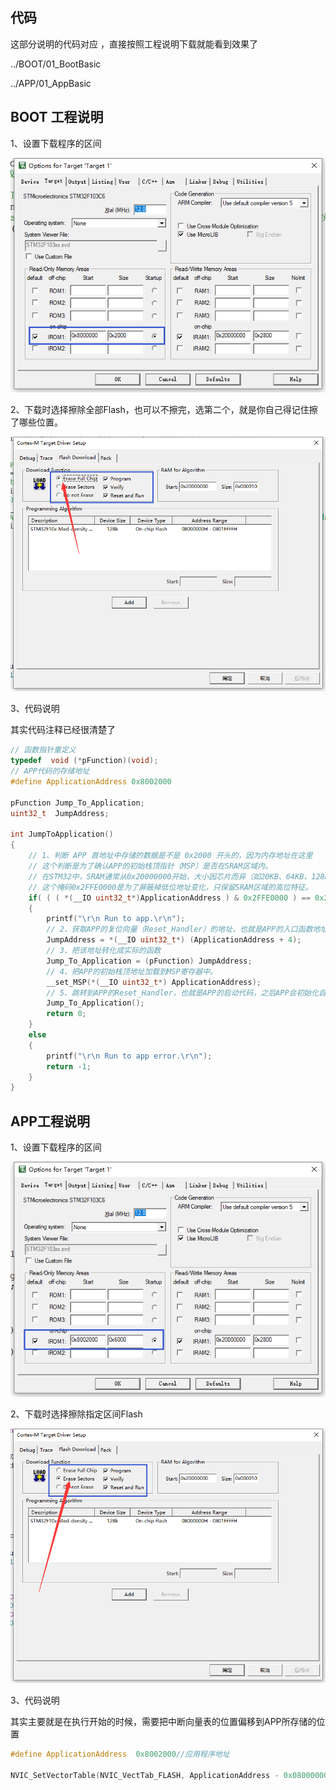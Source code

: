 ## 代码

这部分说明的代码对应 ，直接按照工程说明下载就能看到效果了

../BOOT/01_BootBasic

../APP/01_AppBasic

## BOOT 工程说明

1、设置下载程序的区间

![image-20250825235032056](image/01_基本的BootLoader尝试/image-20250825235032056.png)

2、下载时选择擦除全部Flash，也可以不擦完，选第二个，就是你自己得记住擦了哪些位置。

![image-20250825235112328](image/01_基本的BootLoader尝试/image-20250825235112328.png)

3、代码说明

其实代码注释已经很清楚了

```c
// 函数指针重定义
typedef  void (*pFunction)(void);
// APP代码的存储地址
#define ApplicationAddress 0x8002000

pFunction Jump_To_Application;
uint32_t  JumpAddress;

int JumpToApplication() 
{
	// 1、判断 APP 首地址中存储的数据是不是 0x2000 开头的，因为内存地址在这里
	// 这个判断是为了确认APP的初始栈顶指针（MSP）是否在SRAM区域内。
    // 在STM32中，SRAM通常从0x20000000开始，大小因芯片而异（如20KB、64KB、128KB等）。
    // 这个掩码0x2FFE0000是为了屏蔽掉低位地址变化，只保留SRAM区域的高位特征。
	if( ( ( *(__IO uint32_t*)ApplicationAddress ) & 0x2FFE0000 ) == 0x20000000 )
	{   
		printf("\r\n Run to app.\r\n");
		// 2、获取APP的复位向量（Reset_Handler）的地址，也就是APP的入口函数地址，
		JumpAddress = *(__IO uint32_t*) (ApplicationAddress + 4);
		// 3、把该地址转化成实际的函数
		Jump_To_Application = (pFunction) JumpAddress;
		// 4、把APP的初始栈顶地址加载到MSP寄存器中。
		__set_MSP(*(__IO uint32_t*) ApplicationAddress);
		// 5、跳转到APP的Reset_Handler，也就是APP的启动代码，之后APP会初始化自己的系统、调用main()。
		Jump_To_Application();
		return 0;
	}
	else
	{
		printf("\r\n Run to app error.\r\n");
		return -1;
	}
}
```

## APP工程说明

1、设置下载程序的区间

![image-20250825235238952](image/01_基本的BootLoader尝试/image-20250825235238952.png)

2、下载时选择擦除指定区间Flash

![image-20250825235310177](image/01_基本的BootLoader尝试/image-20250825235310177.png)

3、代码说明

其实主要就是在执行开始的时候，需要把中断向量表的位置偏移到APP所存储的位置

```c
#define ApplicationAddress  0x8002000//应用程序地址

NVIC_SetVectorTable(NVIC_VectTab_FLASH, ApplicationAddress - 0x08000000);
```

